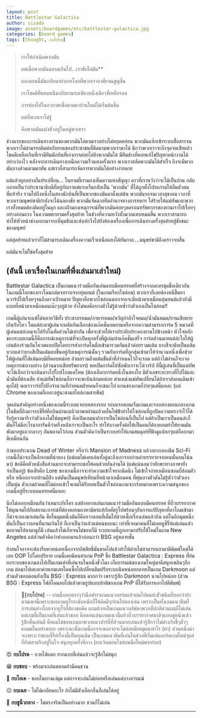 ```yaml
---
layout: post
title: Battlestar Galactica
author: sisada
image: assets/boardgames/etc/battlestar-galactica.jpg
categories: [board games]
tags: [thought, กบโปรด]
---
```


> เราให้กำเนิดพวกมัน
>
> แต่เมื่อพวกมันฉลาดเกินไป...เราขับไล่มัน**
>
> และตอนนี้มันกลับมาทำลายโลกที่พวกเราอาศัยจนสูญสิ้น
>
> เราโชคดีที่หลบหนีมากับยานรบเพียงหนึ่งเดียวที่เหลือรอด
>
> การท่องไปในอวกาศเพื่อตามหาบ้านใหม่ได้เริ่มต้นขึ้น
> 
> แต่ที่พวกเราไม่รู้
>
> คือพวกมันแฝงตัวอยู่ในหมู่พวกเรา

ช่วงแรกของการเดินทางยานของพวกมันไล่ตามเราอย่างไม่หยุดหย่อน พวกมันแฮ๊กเข้าระบบสื่อสารจนพวกเราไม่สามารถติดต่อกับยานของประชาชนที่ติดตามพวกเรามาได้ นึกว่าพวกเราจะถึงจุดจบเสียแล้ว โชคดีเหลือเกินที่เรามีทีมนักบินที่เก่งกาจค่อยไล่ยิงพวกมันได้ มีทีมช่างที่คอยแก้ไขปัญหาหน้างานได้อย่างว่องไว หลังจากการเดินทางเหนือความเร็วแสงครั้งแรก พวกเราสลัดพวกมันได้สำเร็จ ถึงจะมีพวกมันบางส่วนตามมาทัน แต่เราก็สามารถจัดการพวกมันได้อย่างง่ายดาย

แต่แล้วทุกอย่างก็แปรเปลี่ยน... ในยามที่เรามองเห็นดาวแห่งสัญญา ดาวที่เราหวังว่าจะได้เป็นบ้าน กลับกลายเป็นว่าประธานาธิบดีที่อยู่กับเราแต่แรกเริ่มกลับเป็น 'พวกมัน' ที่ได้ถูกตั้งโปรแกรมให้ลืมตัวตนที่แท้จริง รวมไปถึงหนึ่งในสองนักบินที่เป็นพวกของมันมาตั้งแต่ต้น พวกมันรอจนเวลาสุขงอม เวลาที่พวกเรามนุษย์ชาติกำลังจะได้ฉลองชัย พวกมันจัดฉากยึดอำนาจทางการทหาร ใส่ร้ายให้แม่ทัพและพวกเราทั้งหมดต้องติดอยู่ในคุก และเฝ้ามองเหตุการณ์ที่พวกมันค่อยๆลดรอนทรัพยากรของยานเราไปเรื่อยๆอย่างอ่อนแรง ในความพยายามครั้งสุดท้าย ในช่วงที่ความหวังทั้งมวลแทบหมดสิ้น พวกเราสามารถทำให้หัวหน้าช่างออกมาจากที่คุมขังและส่งเค้าวิ่งไปยังห้องเครื่องเพื่อการเดินทางครั้งสุดท้ายสู่ชัยชนะของมนุษย์

แต่สุดท้ายแล้วเราก็ไม่สามารถเดินเครื่องความเร็วเหนือแสงได้ทันกาล....มนุษย์ชาติถึงคราวจบสิ้น

แต่มันจะไม่ใช่ครั้งสุดท้าย

(อันนี้ เอาเรื่องในเกมที่พึ่งเล่นมาเล่าใหม่)
---


Battlestar Galactica เป็นเกมแนวร่วมมือกันเล่นแบบมีคนทรยศที่สร้างจากละครชุดชื่อเดียวกัน ในเกมนี้โลกของเราโดนถล่มจบราบจากหุ่นยนต์ (ในเกมเรียกไซล่อน) พวกเราก็เลยต้องหนีขึ้นยานวาร์ปไปเรื่อยๆจนถึงดาวเป้าหมาย ปัญหาคือพวกไซล่อนนอกจากจะมีหน้าตาเหมือนหุ่นยนต์แล้วยังมีแบบที่หน้าตาเหมือนคนเด๊ะๆอยู่ด้วย ยังไม่พอคือบางตัวไม่รู้ด้วยซ้ำว่าตัวเองเป็นไซล่อน!!

เกมนี้ผู้เล่นจะแพ้ได้หลายวิธีทั้ง ประชากรหมด/อาหารหมด/ขวัญกำลังใจหมด/น้ำมันหมด/ยานเสียหายเกินรับไหว ในแต่ล่ะตาผู้เล่นจะผลัดกันเลือกช่องแอ๊คชั่นบนยานหรือจากความสามารถการ์ด 5 หมวดที่ผู้เล่นแต่ล่ะคนจะได้รับในสัดส่วนไม่เท่ากัน เพื่อจะช่วยให้เราประคับประคองยานไปข้างหน้า หัวใจหลักของระบบเกมนี้ก็คือการณ์เหตุการณ์ที่จะเปิดทุกครั้งที่ผู้เล่นทำแอ๊คชั่นเสร็จ การ์ดส่วนมากแต่ล่ะใบให้ผู้เล่นต้องร่วมกันโหวตแบบปิดโดยการส่งการ์ดในมือเข้ามารวมกันแล้วค่อยรวมแต้ม บางสีจะนับเป็นแต้มบวกแต่ว่าบางสีเป็นแต้มลบขึ้นอยู่กับเหตุการณ์นั้นๆ รวมกับการ์ดที่ถูกสุ่มเข้ามาให้จำนวนหนึ่งเพื่อช่วยให้ผู้เล่นที่ใส่แต้มลบมีที่หลบหน่อย ถ้าผลรวมถึงแต้มขั้นต่ำที่กำหนดไว้ก็จะรอด แต่ถ้าไม่ผ่านก็จะเจอเหตุการณ์บางอย่าง (ส่วนมากเสียทรัพยากร) พอเปิดการ์ดไปซักพักเราจะได้วาร์ป ทีนี้ผู้เล่นที่เป็นแม่ทัพจะได้เลือกว่าจะเดินทางไปใกล้ไกลแค่ไหน (ต้องเลือกการ์ดหนึ่งในสองใบ มีตัวเลขระยะทางที่ไปได้และน้ำมันที่ต้องเสีย ถ้าแม่ทัพไซล่อนก็อาจจะพาบินอ้อมหน่อย ตำแหน่งแม่ทัพเปลี่ยนได้ถ้าเราส่งคนเดิมเข้าคุกได้) พอเราวาร์ปไปถึงจำนวนที่กำหนดฝ่ายคนก็จะชนะไป แกนของเกมก็ง่ายๆแค่นี้แหละ (แต่ Chrome ของเกมก็เยอะอยู่นะตามสไตล์เกมสายธีม)

จุดเด่นสำคัญอย่างหนึ่งของเกมนี้ระบบแจกบทสองรอบ รอบแรกตอนเริ่มเกมและรอบสองตอนกลางเกม (ในธีมที่อิงมาจากซีรี่ย์คือบินผ่านเนบิวลาพอผ่านแล้วคลื่นไฟฟ้าทำให้ไซล่อนที่ถูกปิดความทรงจำไว้ได้รับรู้ความจริงว่าตัวเองไม่ใช่มนุษย์) คือเปิดเกมมาถ้าเราเป็นไซล่อนก็เป็นไป แต่ถ้าเป็นเราเป็นคนล่ะก็ มันก็ไม่มีอะไรมาการันตีว่าครึ่งหลังเราจะเป็นอะไร ทำให้บางครั้งต่อให้เป็นคนก็ต้องยอมทำให้ยานมันพังมาอยู่แถวกลางๆ กันพลาดไว้ก่อน ส่วนตัวคิดว่าเป็นระบบทำให้เกมสมดุลย์ที่ฟังดูแปลกๆแต่ก็ออกมาดีเหมือนกัน

ถ้าชอบประมาณ Dead of Winter หรือว่า Mansion of Madness แล้วอยากลองธีม Sci-Fi เกมนี้ก็น่าจะเป็นอีกเกมที่น่าลอง (แต่ผมไม่เคยเล่นทั้งคู่นะอิงเอาจากอ่านคำบรรยายจากคนนั้นคนโน้นมา) ข้อดีคือตัวหนังสือส่วนมากจะสามารถขอให้คนช่วยกันอ่านได้ (แต่แน่นอนว่าทักษะทางภาษายังจำเป็นอยู่) ข้อเสียคือ Lore ของเกมนี้อาจจะทำความเข้าใจยากนิดนึง ไม่เข้าใจง่ายเหมือนซอมบี้ล้อมตัว หรือ หนีออกจากบ้านผีสิง แต่ดันเป็นมนุษย์เทียมที่หน้าตาเหมือนคน ที่หุ่นบางตัวดันไม่รู้ตัวว่าตัวเองเป็นหุ่น ตัวเกมถ้าคนที่ไม่ค่อยเข้าใจเกมได้รับบทเป็นตัวไซล่อนเกมจะกร่อยมากเพราะความสนุกของเกมนี้อยู่ที่ระบบคนทรยศนี่แหละ

นึกไม่ออกเหมือนกันว่าเหมาะกับใคร แต่ถ้าอยากเล่นเกมแนวร่วมมือกันแบบมีคนทรยศ ที่บิ้วบรรยากาศให้คุณจมไปกับสถานะการณ์ที่ต้องคอยมองหามิตรแท้กับศัตรูไปพร้อมๆกับการแก้ปัญหาที่ถาโถมเข้ามาก็น่าจะลองมาเล่นกัน คือในมุมหนึ่งมันก็คืออวาลอนที่เต็มไปด้วยเนื้อเรื่องเล่นแล้วอิน แต่ในอีกมุมหนึ่งมันก็เป็นอวาลอนที่นานเกินไป ก็เอาเป็นว่าแล้วแต่คนชอบนะ เท่าที่เจอมาคนที่ไม่เคยดูซีรี่ย์แต่เล่นแล้วชอบจนไปหามาดูก็มี เล่นแล้วไม่เก็ทจนไม่ชอบก็มี ระบบเกมนี้ถูกเอามาปรับใช้ใหม่ในเกม New Angeles แต่ส่วนตัวคิดว่าทำออกมาแล้วอ่อนกว่า BSG อยู่หลายชั้น

ถ้าสนใจอาจจะต้องรีบหาหน่อยเนื่องจากลิขสิทธิ์มันขาดไปแล้วทำให้ค่ายไม่สามารถเอามาตีพิมพ์ใหม่ได้เลย OOP ไปโดยปริยาย เกมนี้เคยมีคนทำเกม PnP ชื่อ Battlestar Galactica : Express ที่่ย่นยอระบบของเกมลงไปเป็นเกมเต๋าที่เล่นจบในหนึ่งชั่วโมง เก็บอารมณ์ของเกมใหญ่มาดีสนุกเพลินๆอีกเกม ต่อมาไปเตะตาค่ายเกมเลยโดนซื้อไปเปลี่ยนธีมปรับระบบนิดหน่อยกลายเป็นเกม Darkmoon แต่ส่วนตัวชอบตอนยังเป็น BSG : Express มากกว่า เพราะรู้สึก Darkmoon นานไปหน่อย (ส่วน BSG : Express ไฟล์โดนลบไปแล้วตามรูปแบบปกติของเกม PnP ที่ได้รับการเอาไปตีพิมพ์)

> 🐸**[กบโปรด]** -- เกมนี้บอกตรงๆว่าฉีกตำราเกมแนวบอร์ดแล้วบ่นไปคนล่ะขั่วชนิดที่บอกว่าถ้าตามเพจนี้เพราะชอบเกมยูโรระดับหนักก็ให้คิดดีๆก่อนไปลองเล่น เพราะเป็นทั้งเกมแนวธีมที่การเล่นห่างไกลจากยูโรที่ต้องขบคิด แถมด้วยเป็นเกมแนวบลัฟหาพวกที่ปกติชวนผมก็ไม่เล่น แต่เกมนี้เป็นเกมที่เล่นแล้วชอบ คือตอนเล่นเกมแนวนี้แล้วบิ้วบรรยากาศมาดีๆแบบดูหนังแล้วรู้สึกตื่นเต้นดี คือผมไม่ชอบเกมหาพวกแนวปาร์ตี้ที่ส่วนมากเล่นแล้วรู้สึกว่าไม่ต่างกับชี้ๆมั่วๆแถมมโนอย่างเยอะ เพราะฉะนั้นเกมนี้อาจจะขออวยจะไม่ค่อยมีเหตุผลเท่าไร (ฮา) ส่วนหนึ่งน่าจะเพราะว่าชอบซี่รี่ย์เรื่องนี้เป็นทุนเดิม เป็นเกมแนวธีมที่เล่นในช่วงที่เริ่มเล่นบอร์ดเกมใหม่ๆแต่ก็ยังตราตรึงอยู่ในใจ สนุกทุกครั้งที่กาง (ยกเว้นตอนไซล่อนมือใหม่พากร่อย)


😍 **กบโปรด** - อวยไส้แตก ยากมากที่เล่นแล้วจะรู้สึกไม่สนุก

😁 **กบชอบ** - พร้อมจะเล่นตลอดถ้ามีคนชวน

🙂 **กบโอเค** - ชอบในบางแง่มุม แต่อาจจะเล่นไม่บ่อยหรือเล่นแค่บางอารมณ์

😐 **กบเฉย** - ไม่ได้เกลียดอะไร ถ้าไม่มีตัวเลือกอื่นก็เล่นได้อยู่

🖕 **กบชูนิ้วกลาง** - ไม่ตรงจริตเป็นอย่างมาก ชวนก็ไม่เล่น



---

